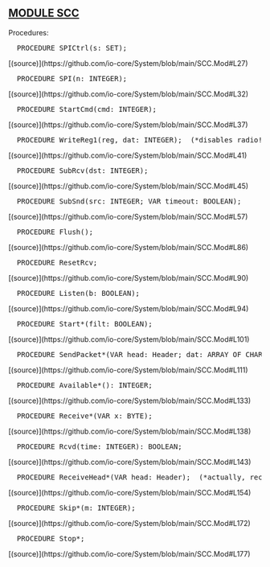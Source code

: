 
## [MODULE SCC](https://github.com/io-core/System/blob/main/SCC.Mod)

Procedures:


<pre>  PROCEDURE SPICtrl(s: SET);</pre> [(source)](https://github.com/io-core/System/blob/main/SCC.Mod#L27)


<pre>  PROCEDURE SPI(n: INTEGER);</pre> [(source)](https://github.com/io-core/System/blob/main/SCC.Mod#L32)


<pre>  PROCEDURE StartCmd(cmd: INTEGER);</pre> [(source)](https://github.com/io-core/System/blob/main/SCC.Mod#L37)


<pre>  PROCEDURE WriteReg1(reg, dat: INTEGER);  (*disables radio!*)</pre> [(source)](https://github.com/io-core/System/blob/main/SCC.Mod#L41)


<pre>  PROCEDURE SubRcv(dst: INTEGER);</pre> [(source)](https://github.com/io-core/System/blob/main/SCC.Mod#L45)


<pre>  PROCEDURE SubSnd(src: INTEGER; VAR timeout: BOOLEAN);</pre> [(source)](https://github.com/io-core/System/blob/main/SCC.Mod#L57)


<pre>  PROCEDURE Flush();</pre> [(source)](https://github.com/io-core/System/blob/main/SCC.Mod#L86)


<pre>  PROCEDURE ResetRcv;</pre> [(source)](https://github.com/io-core/System/blob/main/SCC.Mod#L90)


<pre>  PROCEDURE Listen(b: BOOLEAN);</pre> [(source)](https://github.com/io-core/System/blob/main/SCC.Mod#L94)


<pre>  PROCEDURE Start*(filt: BOOLEAN);</pre> [(source)](https://github.com/io-core/System/blob/main/SCC.Mod#L101)


<pre>  PROCEDURE SendPacket*(VAR head: Header; dat: ARRAY OF CHAR);</pre> [(source)](https://github.com/io-core/System/blob/main/SCC.Mod#L111)


<pre>  PROCEDURE Available*(): INTEGER;</pre> [(source)](https://github.com/io-core/System/blob/main/SCC.Mod#L133)


<pre>  PROCEDURE Receive*(VAR x: BYTE);</pre> [(source)](https://github.com/io-core/System/blob/main/SCC.Mod#L138)


<pre>  PROCEDURE Rcvd(time: INTEGER): BOOLEAN;</pre> [(source)](https://github.com/io-core/System/blob/main/SCC.Mod#L143)


<pre>  PROCEDURE ReceiveHead*(VAR head: Header);  (*actually, recv whole packet*)</pre> [(source)](https://github.com/io-core/System/blob/main/SCC.Mod#L154)


<pre>  PROCEDURE Skip*(m: INTEGER);</pre> [(source)](https://github.com/io-core/System/blob/main/SCC.Mod#L172)


<pre>  PROCEDURE Stop*;</pre> [(source)](https://github.com/io-core/System/blob/main/SCC.Mod#L177)

